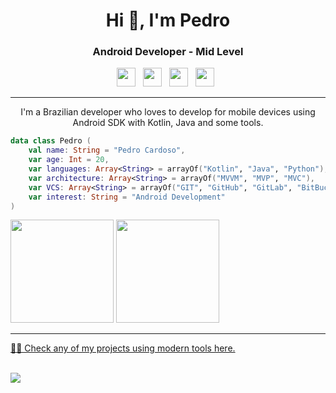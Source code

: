<h1 align="center">Hi 👋, I'm Pedro</h1>
<h3 align="center">Android Developer - Mid Level</h3>

<p align='center'>
<a href="https://dev.to/pdrozz"><img height="30" src="https://raw.githubusercontent.com/WaylonWalker/WaylonWalker/main/icon/dev.png"></a>&nbsp;&nbsp;
<a href="https://www.linkedin.com/in/pedro-hcardoso/"><img height="30" src="https://cdn-icons-png.flaticon.com/512/174/174857.png"></a>&nbsp;&nbsp;
<a href="https://pt.stackoverflow.com/users/295555/pedro-cardoso"><img height="30" src="https://cdn-icons-png.flaticon.com/512/2111/2111628.png"></a>&nbsp;&nbsp;
<a href="https://medium.com/@pedrohhcardoso"><img height="30" src="https://seeklogo.com/images/M/medium-logo-93CDCF6451-seeklogo.com.png"></a>&nbsp;&nbsp;
</p>

<hr>

<p align='center'>I'm a Brazilian developer who loves to develop for mobile devices using Android SDK with Kotlin, Java and some tools.</p>

``` kotlin
data class Pedro (
    val name: String = "Pedro Cardoso",
    var age: Int = 20,
    var languages: Array<String> = arrayOf("Kotlin", "Java", "Python"),
    var architecture: Array<String> = arrayOf("MVVM", "MVP", "MVC"),
    var VCS: Array<String> = arrayOf("GIT", "GitHub", "GitLab", "BitBucket"),
    var interest: String = "Android Development"
)
```


<div>
<a href="#">
<img height="165em" src="https://github-readme-stats.vercel.app/api?username=pdrozz&show_icons=true&hide_border=true&count_private=true&include_all_commits=true&theme=radical" /></a>

<a href="https://github.com/pdrozz?tab=repositories">
<img height="165em" src="https://github-readme-stats.vercel.app/api/top-langs/?username=pdrozz&layout=compact&hide_border=true&count_private=true&theme=radical" /></a>
</div>


<hr>
<a href='https://github.com/pdrozz?tab=repositories'>👨‍💻 Check any of my projects using modern tools here.</a>
<br><br>

![](https://komarev.com/ghpvc/?username=pdrozz&color=brightgreen)
<!--
**pdrozz/pdrozz** is a ✨ _special_ ✨ repository because its `README.md` (this file) appears on your GitHub profile.
Here are some ideas to get you started:

- 🔭 I’m currently working on ...
- 🌱 I’m currently learning ...
- 👯 I’m looking to collaborate on ...
- 🤔 I’m looking for help with ...
- 💬 Ask me about ...
- 📫 How to reach me: ...
- 😄 Pronouns: ...
- ⚡ Fun fact: ...
-->
